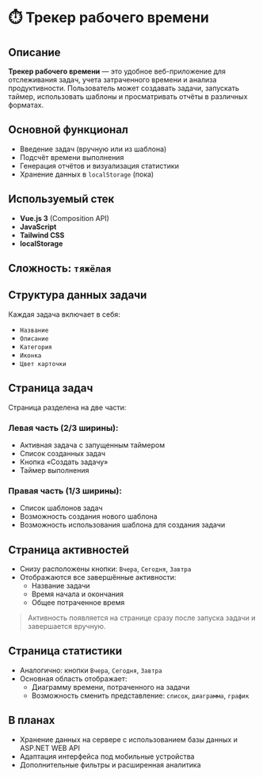 # ⏱️ Трекер рабочего времени

## Описание

**Трекер рабочего времени** — это удобное веб-приложение для отслеживания задач, учета затраченного времени и анализа продуктивности. Пользователь может создавать задачи, запускать таймер, использовать шаблоны и просматривать отчёты в различных форматах.


## Основной функционал

- Введение задач (вручную или из шаблона)
- Подсчёт времени выполнения
- Генерация отчётов и визуализация статистики
- Хранение данных в `localStorage` (пока)

## Используемый стек

- **Vue.js 3** (Composition API)
- **JavaScript**
- **Tailwind CSS**
- **localStorage**

## Сложность: `тяжёлая`

## Структура данных задачи

Каждая задача включает в себя:

- `Название`
- `Описание`
- `Категория`
- `Иконка`
- `Цвет карточки`

## Страница задач

Страница разделена на две части:

### Левая часть (2/3 ширины):
- Активная задача с запущенным таймером
- Список созданных задач
- Кнопка «Создать задачу»
- Таймер выполнения

### Правая часть (1/3 ширины):
- Список шаблонов задач
- Возможность создания нового шаблона
- Возможность использования шаблона для создания задачи

## Страница активностей

- Снизу расположены кнопки: `Вчера`, `Сегодня`, `Завтра`
- Отображаются все завершённые активности:
  - Название задачи
  - Время начала и окончания
  - Общее потраченное время

> Активность появляется на странице сразу после запуска задачи и завершается вручную.

## Страница статистики

- Аналогично: кнопки `Вчера`, `Сегодня`, `Завтра`
- Основная область отображает:
  - Диаграмму времени, потраченного на задачи
  - Возможность сменить представление: `список`, `диаграмма`, `график`

## В планах

- Хранение данных на сервере с использованием базы данных и ASP.NET WEB API
- Адаптация интерфейса под мобильные устройства
- Дополнительные фильтры и расширенная аналитика
